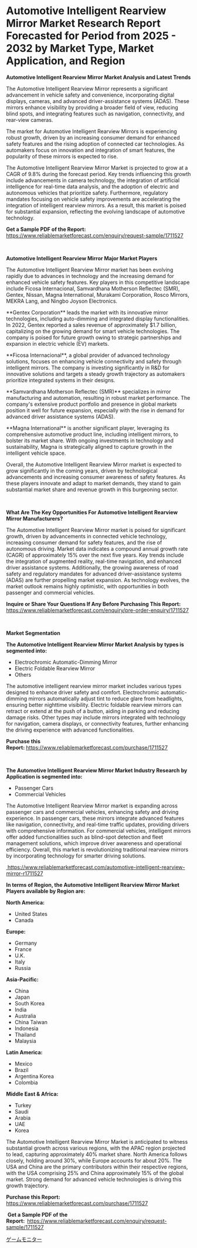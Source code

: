 <p><h1>Automotive Intelligent Rearview Mirror Market Research Report Forecasted for Period from 2025 -  2032 by Market Type, Market Application, and Region</h1></p><p><strong>Automotive Intelligent Rearview Mirror Market Analysis and Latest Trends</strong></p>
<p><p>The Automotive Intelligent Rearview Mirror represents a significant advancement in vehicle safety and convenience, incorporating digital displays, cameras, and advanced driver-assistance systems (ADAS). These mirrors enhance visibility by providing a broader field of view, reducing blind spots, and integrating features such as navigation, connectivity, and rear-view cameras. </p><p>The market for Automotive Intelligent Rearview Mirrors is experiencing robust growth, driven by an increasing consumer demand for enhanced safety features and the rising adoption of connected car technologies. As automakers focus on innovation and integration of smart features, the popularity of these mirrors is expected to rise. </p><p>The Automotive Intelligent Rearview Mirror Market is projected to grow at a CAGR of 9.8% during the forecast period. Key trends influencing this growth include advancements in camera technology, the integration of artificial intelligence for real-time data analysis, and the adoption of electric and autonomous vehicles that prioritize safety. Furthermore, regulatory mandates focusing on vehicle safety improvements are accelerating the integration of intelligent rearview mirrors. As a result, this market is poised for substantial expansion, reflecting the evolving landscape of automotive technology.</p></p>
<p><strong>Get a Sample PDF of the Report:&nbsp;</strong> <a href="https://www.reliablemarketforecast.com/enquiry/request-sample/1711527?utm_campaign=1840&utm_medium=2&utm_source=Github&utm_content=ia&utm_term=11012025&utm_id=automotive-intelligent-rearview-mirror">https://www.reliablemarketforecast.com/enquiry/request-sample/1711527</a></p>
<p>&nbsp;</p>
<p><strong>Automotive Intelligent Rearview Mirror Major Market Players</strong></p>
<p><p>The Automotive Intelligent Rearview Mirror market has been evolving rapidly due to advances in technology and the increasing demand for enhanced vehicle safety features. Key players in this competitive landscape include Ficosa Internacional, Samvardhana Motherson Reflectec (SMR), Gentex, Nissan, Magna International, Murakami Corporation, Rosco Mirrors, MEKRA Lang, and Ningbo Joyson Electronics.</p><p>**Gentex Corporation** leads the market with its innovative mirror technologies, including auto-dimming and integrated display functionalities. In 2022, Gentex reported a sales revenue of approximately $1.7 billion, capitalizing on the growing demand for smart vehicle technologies. The company is poised for future growth owing to strategic partnerships and expansion in electric vehicle (EV) markets.</p><p>**Ficosa Internacional**, a global provider of advanced technology solutions, focuses on enhancing vehicle connectivity and safety through intelligent mirrors. The company is investing significantly in R&D for innovative solutions and targets a steady growth trajectory as automakers prioritize integrated systems in their designs.</p><p>**Samvardhana Motherson Reflectec (SMR)** specializes in mirror manufacturing and automation, resulting in robust market performance. The company's extensive product portfolio and presence in global markets position it well for future expansion, especially with the rise in demand for advanced driver assistance systems (ADAS).</p><p>**Magna International** is another significant player, leveraging its comprehensive automotive product line, including intelligent mirrors, to bolster its market share. With ongoing investments in technology and sustainability, Magna is strategically aligned to capture growth in the intelligent vehicle space.</p><p>Overall, the Automotive Intelligent Rearview Mirror market is expected to grow significantly in the coming years, driven by technological advancements and increasing consumer awareness of safety features. As these players innovate and adapt to market demands, they stand to gain substantial market share and revenue growth in this burgeoning sector.</p></p>
<p>&nbsp;</p>
<p><strong>What Are The Key Opportunities For Automotive Intelligent Rearview Mirror Manufacturers?</strong></p>
<p><p>The Automotive Intelligent Rearview Mirror market is poised for significant growth, driven by advancements in connected vehicle technology, increasing consumer demand for safety features, and the rise of autonomous driving. Market data indicates a compound annual growth rate (CAGR) of approximately 15% over the next five years. Key trends include the integration of augmented reality, real-time navigation, and enhanced driver assistance systems. Additionally, the growing awareness of road safety and regulatory mandates for advanced driver-assistance systems (ADAS) are further propelling market expansion. As technology evolves, the market outlook remains highly optimistic, with opportunities in both passenger and commercial vehicles.</p></p>
<p><strong>Inquire or Share Your Questions If Any Before Purchasing This Report:</strong> <a href="https://www.reliablemarketforecast.com/enquiry/pre-order-enquiry/1711527?utm_campaign=1840&utm_medium=2&utm_source=Github&utm_content=ia&utm_term=11012025&utm_id=automotive-intelligent-rearview-mirror">https://www.reliablemarketforecast.com/enquiry/pre-order-enquiry/1711527</a></p>
<p>&nbsp;</p>
<p><strong>Market Segmentation</strong></p>
<p><strong>The Automotive Intelligent Rearview Mirror Market Analysis by types is segmented into:</strong></p>
<p><ul><li>Electrochromic Automatic-Dimming Mirror</li><li>Electric Foldable Rearview Mirror</li><li>Others</li></ul></p>
<p><p>The automotive intelligent rearview mirror market includes various types designed to enhance driver safety and comfort. Electrochromic automatic-dimming mirrors automatically adjust tint to reduce glare from headlights, ensuring better nighttime visibility. Electric foldable rearview mirrors can retract or extend at the push of a button, aiding in parking and reducing damage risks. Other types may include mirrors integrated with technology for navigation, camera displays, or connectivity features, further enhancing the driving experience with advanced functionalities.</p></p>
<p><strong>Purchase this Report:&nbsp;</strong><a href="https://www.reliablemarketforecast.com/purchase/1711527?utm_campaign=1840&utm_medium=2&utm_source=Github&utm_content=ia&utm_term=11012025&utm_id=automotive-intelligent-rearview-mirror">https://www.reliablemarketforecast.com/purchase/1711527</a></p>
<p>&nbsp;</p>
<p><strong>The Automotive Intelligent Rearview Mirror Market Industry Research by Application is segmented into:</strong></p>
<p><ul><li>Passenger Cars</li><li>Commercial Vehicles</li></ul></p>
<p><p>The Automotive Intelligent Rearview Mirror market is expanding across passenger cars and commercial vehicles, enhancing safety and driving experience. In passenger cars, these mirrors integrate advanced features like navigation, connectivity, and real-time traffic updates, providing drivers with comprehensive information. For commercial vehicles, intelligent mirrors offer added functionalities such as blind-spot detection and fleet management solutions, which improve driver awareness and operational efficiency. Overall, this market is revolutionizing traditional rearview mirrors by incorporating technology for smarter driving solutions.</p></p>
<p><a href="https://www.reliablemarketforecast.com/automotive-intelligent-rearview-mirror-r1711527?utm_campaign=1840&utm_medium=2&utm_source=Github&utm_content=ia&utm_term=11012025&utm_id=automotive-intelligent-rearview-mirror">&nbsp;https://www.reliablemarketforecast.com/automotive-intelligent-rearview-mirror-r1711527</a></p>
<p><strong>In terms of Region, the Automotive Intelligent Rearview Mirror Market Players available by Region are:</strong></p>
<p>
    <p> <strong> North America: </strong>
        <ul>
            <li>United States</li>
            <li>Canada</li>
        </ul>
        </p> 
    <p> <strong> Europe: </strong>
        <ul>
            <li>Germany</li>
            <li>France</li>
            <li>U.K.</li>
            <li>Italy</li>
            <li>Russia</li>
        </ul>
        </p> 
    <p> <strong> Asia-Pacific: </strong>
        <ul>
            <li>China</li>
            <li>Japan</li>
            <li>South Korea</li>
            <li>India</li>
            <li>Australia</li>
            <li>China Taiwan</li>
            <li>Indonesia</li>
            <li>Thailand</li>
            <li>Malaysia</li>
        </ul>
        </p> 
    <p> <strong> Latin America: </strong>
        <ul>
            <li>Mexico</li>
            <li>Brazil</li>
            <li>Argentina Korea</li>
            <li>Colombia</li>
        </ul>
        </p> 
    <p> <strong> Middle East & Africa: </strong>
        <ul>
            <li>Turkey</li>
            <li>Saudi</li>
            <li>Arabia</li>
            <li>UAE</li>
            <li>Korea</li>
        </ul>
    </p>
    </p>
<p><p>The Automotive Intelligent Rearview Mirror Market is anticipated to witness substantial growth across various regions, with the APAC region projected to lead, capturing approximately 40% market share. North America follows closely, holding around 30%, while Europe accounts for about 20%. The USA and China are the primary contributors within their respective regions, with the USA comprising 25% and China approximately 15% of the global market. Strong demand for advanced vehicle technologies is driving this growth trajectory.</p></p>
<p><strong>Purchase this Report: </strong><a href="https://www.reliablemarketforecast.com/purchase/1711527?utm_campaign=1840&utm_medium=2&utm_source=Github&utm_content=ia&utm_term=11012025&utm_id=automotive-intelligent-rearview-mirror">https://www.reliablemarketforecast.com/purchase/1711527</a></p>
<p>&nbsp;<strong>Get a Sample PDF of the Report:&nbsp;&nbsp;</strong><a href="https://www.reliablemarketforecast.com/enquiry/request-sample/1711527?utm_campaign=1840&utm_medium=2&utm_source=Github&utm_content=ia&utm_term=11012025&utm_id=automotive-intelligent-rearview-mirror">https://www.reliablemarketforecast.com/enquiry/request-sample/1711527</a></p>
<p><strong></strong></p>
<p><p><a href="https://github.com/mohamedbakry57/Market-Research-Report-List-6/blob/main/180213429818.md?utm_campaign=1840&utm_medium=2&utm_source=Github&utm_content=ia&utm_term=11012025&utm_id=automotive-intelligent-rearview-mirror">ゲームモニター</a></p></p>